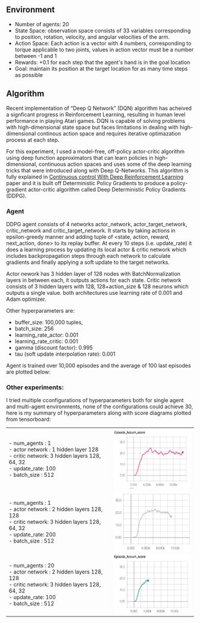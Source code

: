 ## Environment

* Number of agents: 20
* State Space: observation space consists of 33 variables corresponding to position, rotation, velocity, and angular velocities of the arm. 
* Action Space: Each action is a vector with 4 numbers, corresponding to torque applicable to two joints, 
values in action vector must be a number between -1 and 1
* Rewards: +0.1 for each step that the agent's hand is in the goal location
* Goal: maintain its position at the target location for as many time steps as possible

## Algorithm

Recent implementation of “Deep Q Network” (DQN) algorithm has acheived a signficant progress in Reinforcement Learning, resulting in human level performance in playing Atari games.
DQN is capable of solving problems with high-dimensional state space but faces limitations in dealing with high-dimensional continous action space and requires iterative optimazation process at each step.


For this experiment, I used a model-free, off-policy actor-critic algorithm using deep function approximators
that can learn policies in high-dimensional, continuous action spaces and uses some of the deep learning tricks that were introduced along with Deep Q-Networks.
This algorithm is fully explained in [Continuous control With Deep Reinforcement Learning](https://arxiv.org/abs/1509.02971) paper and it is built off Deterministic Policy Gradients to produce a policy-gradient actor-critic algorithm called Deep Deterministic Policy Gradients (DDPG).

### Agent

DDPG agent consists of 4 networks actor_network, actor_target_network, critic_network and critic_target_network. It starts by taking actions in epsilon-greedy manner and adding tuple of <state, action, reward, next_action, done> to its replay buffer. At every 10 steps (i.e. update_rate) it does a learning process by updating its local actor & critic network which includes backpropagation steps through each network to calculate gradients and finally applying a soft update to the target networks.

Actor nework has 3 hidden layer of 128 nodes with BatchNormalization layers in between each, it outputs actions for each state. Critic network consists of 3 hidden layers with 128, 128+action_size & 128 neurons which outputs a single value. both architectures use learning rate of 0.001 and Adam optimizer.

Other hyperparameters are:
  - buffer_size: 100,000 tuples, 
  - batch_size: 256
  - learning_rate_actor: 0.001
  - learning_rate_critic: 0.001
  - gamma (discount factor): 0.995
  - tau (soft update interpolation rate): 0.001
  
Agent is trained over 10,000 episodes and the average of 100 last episodes are plotted below:



### Other experiments:

I tried multiple cconfigurations of hyperparameters both for single agent and multi-agent environments, none of the configurations could achieve 30, here is my summary of hyperparameters along with score diagrams plotted from tensorboard:

<table style="width:100%">
  <tr>
    <td>- num_agents : 1 <br>
  - actor network : 1 hidden layer 128<br>
  - critic network: 3 hidden layers 128, 64, 32<br>
  - update_rate: 100<br>
  - batch_size : 512</td>
    <td><img src="./images/1.png"  height="160"/></td>
  </tr>
  <tr>
    <td>- num_agents : 1 <br>
  - actor network : 2 hidden layers 128, 128<br>
  - critic network: 3 hidden layers 128, 64, 32<br>
  - update_rate: 200<br>
  - batch_size : 512</td>
    <td><img src="./images/2.png"  height="160"/></td>
  </tr>
  <tr>
    <td>- num_agents : 20 <br>
  - actor network : 2 hidden layers 128, 128<br>
  - critic network: 3 hidden layers 128, 64, 32<br>
  - update_rate: 100<br>
  - batch_size : 512</td>
    <td><img src="./images/3.png"  height="160"/></td>
  </tr>
</table>
  



